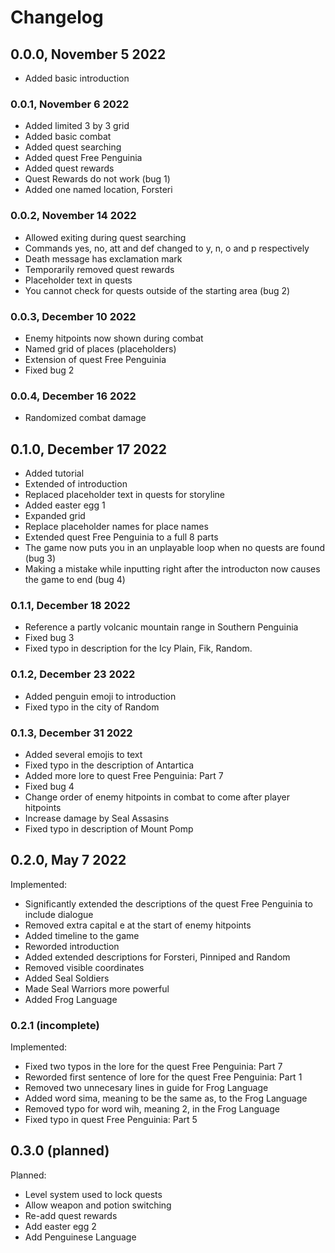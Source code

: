 # Changelog

## 0.0.0, November 5 2022

- Added basic introduction

### 0.0.1, November 6 2022

- Added limited 3 by 3 grid
- Added basic combat
- Added quest searching
- Added quest Free Penguinia
- Added quest rewards
- Quest Rewards do not work (bug 1)
- Added one named location, Forsteri

### 0.0.2, November 14 2022

- Allowed exiting during quest searching
- Commands yes, no, att and def changed to y, n, o and p respectively
- Death message has exclamation mark
- Temporarily removed quest rewards
- Placeholder text in quests
- You cannot check for quests outside of the starting area (bug 2)

### 0.0.3, December 10 2022

- Enemy hitpoints now shown during combat
- Named grid of places (placeholders)
- Extension of quest Free Penguinia
- Fixed bug 2

### 0.0.4, December 16 2022

- Randomized combat damage

## 0.1.0, December 17 2022

- Added tutorial
- Extended of introduction
- Replaced placeholder text in quests for storyline
- Added easter egg 1
- Expanded grid
- Replace placeholder names for place names
- Extended quest Free Penguinia to a full 8 parts
- The game now puts you in an unplayable loop when no quests are found (bug 3)
- Making a mistake while inputting right after the introducton now causes the game to end (bug 4)

### 0.1.1, December 18 2022

- Reference a partly volcanic mountain range in Southern Penguinia
- Fixed bug 3
- Fixed typo in description for the Icy Plain, Fik, Random.

### 0.1.2, December 23 2022

- Added penguin emoji to introduction
- Fixed typo in the city of Random

### 0.1.3, December 31 2022

- Added several emojis to text
- Fixed typo in the description of Antartica
- Added more lore to quest Free Penguinia: Part 7
- Fixed bug 4
- Change order of enemy hitpoints in combat to come after player hitpoints
- Increase damage by Seal Assasins
- Fixed typo in description of Mount Pomp

## 0.2.0, May 7 2022

Implemented:

- Significantly extended the descriptions of the quest Free Penguinia to include dialogue
- Removed extra capital e at the start of enemy hitpoints
- Added timeline to the game
- Reworded introduction
- Added extended descriptions for Forsteri, Pinniped and Random
- Removed visible coordinates
- Added Seal Soldiers
- Made Seal Warriors more powerful
- Added Frog Language

### 0.2.1 (incomplete)

Implemented:

- Fixed two typos in the lore for the quest Free Penguinia: Part 7
- Reworded first sentence of lore for the quest Free Penguinia: Part 1
- Removed two unnecesary lines in guide for Frog Language
- Added word sima, meaning to be the same as, to the Frog Language
- Removed typo for word wih, meaning 2, in the Frog Language
- Fixed typo in quest Free Penguinia: Part 5

## 0.3.0 (planned)

Planned:

- Level system used to lock quests
- Allow weapon and potion switching
- Re-add quest rewards
- Add easter egg 2
- Add Penguinese Language
